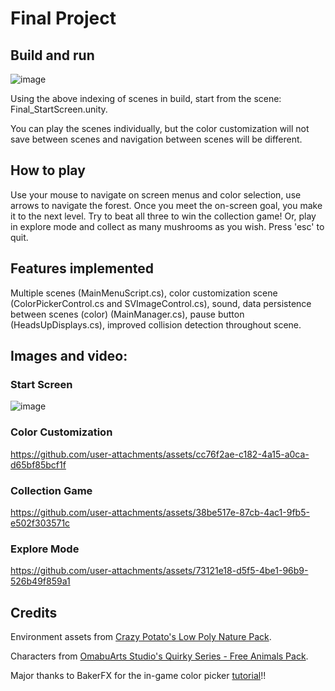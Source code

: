 # Final Project
## Build and run
![image](https://github.com/user-attachments/assets/7f6446f0-5fd8-472b-abc7-9382f40b7c91)


Using the above indexing of scenes in build, start from the scene: Final_StartScreen.unity.

You can play the scenes individually, but the color customization will not save between scenes and navigation between scenes will be different.

## How to play
Use your mouse to navigate on screen menus and color selection, use arrows to navigate the forest. Once you meet the on-screen goal, you make it to the next level. Try to beat all three to win the collection game! Or, play in explore mode and collect as many mushrooms as you wish. Press 'esc' to quit. 

## Features implemented
Multiple scenes (MainMenuScript.cs), color customization scene (ColorPickerControl.cs and SVImageControl.cs), sound, data persistence between scenes (color) (MainManager.cs), pause button (HeadsUpDisplays.cs), improved collision detection throughout scene.

## Images and video:
### Start Screen
![image](https://github.com/user-attachments/assets/77ff7a23-4fd0-4c46-8841-4123c6eb8e31)

### Color Customization
https://github.com/user-attachments/assets/cc76f2ae-c182-4a15-a0ca-d65bf85bcf1f

### Collection Game

https://github.com/user-attachments/assets/38be517e-87cb-4ac1-9fb5-e502f303571c

### Explore Mode

https://github.com/user-attachments/assets/73121e18-d5f5-4be1-96b9-526b49f859a1

## Credits
Environment assets from [Crazy Potato's Low Poly Nature Pack](https://crazy-potato-game-studio.itch.io/low-poly-nature-pack).

Characters from [OmabuArts Studio's Quirky Series - Free Animals Pack](https://www.omabuarts.com/product/quirky-series-free-animals/).

Major thanks to BakerFX for the in-game color picker [tutorial](https://www.youtube.com/watch?v=otDHGmncBQY)!!





